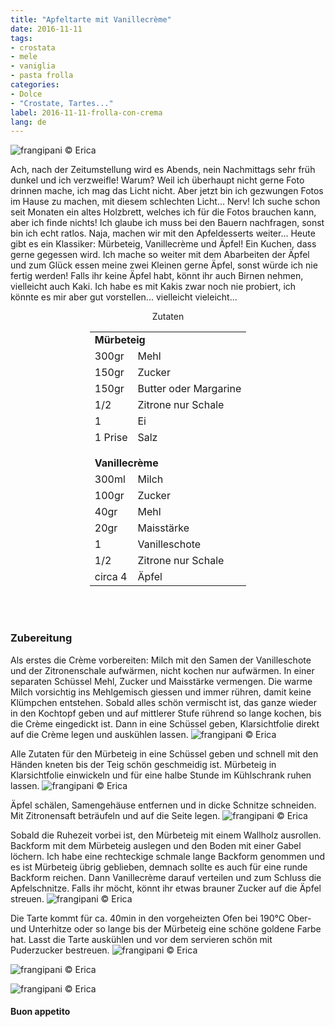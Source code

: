 ```yaml
---
title: "Apfeltarte mit Vanillecrème"
date: 2016-11-11
tags:
- crostata
- mele
- vaniglia
- pasta frolla
categories:
- Dolce
- "Crostate, Tartes..."
label: 2016-11-11-frolla-con-crema
lang: de
---
```

![](../2016-11-11-frolla-con-crema-alla-vaniglia-e-mele/header.jpg "frangipani © Erica")

Ach, nach der Zeitumstellung wird es Abends, nein Nachmittags sehr früh dunkel und ich verzweifle! Warum? Weil ich überhaupt nicht gerne Foto drinnen mache, ich mag das Licht nicht. Aber jetzt bin ich gezwungen Fotos im Hause zu machen, mit diesem schlechten Licht... Nerv! Ich suche schon seit Monaten ein altes Holzbrett, welches ich für die Fotos brauchen kann, aber ich finde nichts! Ich glaube ich muss bei den Bauern nachfragen, sonst bin ich echt ratlos. Naja, machen wir mit den Apfeldesserts weiter... Heute gibt es ein Klassiker: Mürbeteig, Vanillecrème und Äpfel! Ein Kuchen, dass gerne gegessen wird. Ich mache so weiter mit dem Abarbeiten der Äpfel und zum Glück essen meine zwei Kleinen gerne Äpfel, sonst würde ich nie fertig werden! Falls ihr keine Äpfel habt, könnt ihr auch Birnen nehmen, vielleicht auch Kaki. Ich habe es mit Kakis zwar noch nie probiert, ich könnte es mir aber gut vorstellen... vielleicht vieleicht...

<div id="wrapper" style="text-align: center">
  <div id="yourdiv" style="display: inline-block;">
    <div class="ingredients">
      <div class="ingredients-title">Zutaten</div>
      <table>
        <tbody>
          <tr>
            <td colspan="2"><b>Mürbeteig</b></td>
          </tr>
          <tr>
            <td>300gr</td>
            <td>Mehl</td>
          </tr>
          <tr>
            <td>150gr</td>
            <td>Zucker</td>
          </tr>
          <tr>
            <td>150gr</td>
            <td>Butter oder Margarine</td>
          </tr>
          <tr>
            <td>1/2</td>
            <td>Zitrone nur Schale</td>
          </tr>
          <tr>
            <td>1</td>
            <td>Ei</td>
          </tr>
          <tr>
            <td>1 Prise</td>
            <td>Salz</td>
          </tr>
          <tr style="height: 15px;"></tr>
          <tr>          
            <td colspan="2"><b>Vanillecrème</b></td>
          </tr>
          <tr>
            <td>300ml</td>
            <td>Milch</td>
          </tr>
          <tr>
            <td>100gr</td>
            <td>Zucker</td>
          </tr>
          <tr>
            <td>40gr</td>
            <td>Mehl</td>
          </tr>
          <tr>
            <td>20gr</td>
            <td>Maisstärke</td>
          </tr>
          <tr>
            <td>1</td>
            <td>Vanilleschote</td>
          </tr>
          <tr>
            <td>1/2</td>
            <td>Zitrone nur Schale</td>
          </tr>
          <tr>
            <td>circa 4</td>
            <td>Äpfel</td>
          </tr>
        </tbody>
      </table>
      <br></br>
    </div>
  </div>
</div>


<h3>
  <font color="grey">
    <i class="fa-solid fa-gears"></i>
  </font> Zubereitung
</h3>

Als erstes die Crème vorbereiten: Milch mit den Samen der Vanilleschote und der Zitronenschale aufwärmen, nicht kochen nur aufwärmen. In einer separaten Schüssel Mehl, Zucker und Maisstärke vermengen. Die warme Milch vorsichtig ins Mehlgemisch giessen und immer rühren, damit keine Klümpchen entstehen. Sobald alles schön vermischt ist, das ganze wieder in den Kochtopf geben und auf mittlerer Stufe rührend so lange kochen, bis die Crème eingedickt ist. Dann in eine Schüssel geben, Klarsichtfolie direkt auf die Crème legen und auskühlen lassen.
![](../2016-11-11-frolla-con-crema-alla-vaniglia-e-mele/crema.jpg "frangipani © Erica")

Alle Zutaten für den Mürbeteig in eine Schüssel geben und schnell mit den Händen kneten bis der Teig schön geschmeidig ist. Mürbeteig in Klarsichtfolie einwickeln und für eine halbe Stunde im Kühlschrank ruhen lassen.
![](../2016-11-11-frolla-con-crema-alla-vaniglia-e-mele/frolla.jpg "frangipani © Erica")

Äpfel schälen, Samengehäuse entfernen und in dicke Schnitze schneiden. Mit Zitronensaft beträufeln und auf die Seite legen.
![](../2016-11-11-frolla-con-crema-alla-vaniglia-e-mele/mele.jpg "frangipani © Erica")

Sobald die Ruhezeit vorbei ist, den Mürbeteig mit einem Wallholz ausrollen. Backform mit dem Mürbeteig auslegen und den Boden mit einer Gabel löchern. Ich habe eine rechteckige schmale lange Backform genommen und es ist Mürbeteig übrig geblieben, demnach sollte es auch für eine runde Backform reichen. Dann Vanillecrème darauf verteilen und zum Schluss die Apfelschnitze. Falls ihr möcht, könnt ihr etwas brauner Zucker auf die Äpfel streuen.
![](../2016-11-11-frolla-con-crema-alla-vaniglia-e-mele/teglia.jpg "frangipani © Erica")

Die Tarte kommt für ca. 40min in den vorgeheizten Ofen bei 190°C Ober- und Unterhitze oder so lange bis der Mürbeteig eine schöne goldene Farbe hat. Lasst die Tarte auskühlen und vor dem servieren schön mit Puderzucker bestreuen.
![](../2016-11-11-frolla-con-crema-alla-vaniglia-e-mele/risultato1.jpg "frangipani © Erica")

![](../2016-11-11-frolla-con-crema-alla-vaniglia-e-mele/risultato2.jpg "frangipani © Erica")

![](../2016-11-11-frolla-con-crema-alla-vaniglia-e-mele/risultato3.jpg "frangipani © Erica")


<h4>Buon appetito
  <font color="red">
    <i class="fa-regular fa-face-smile"></i>
  </font>
</h4>
